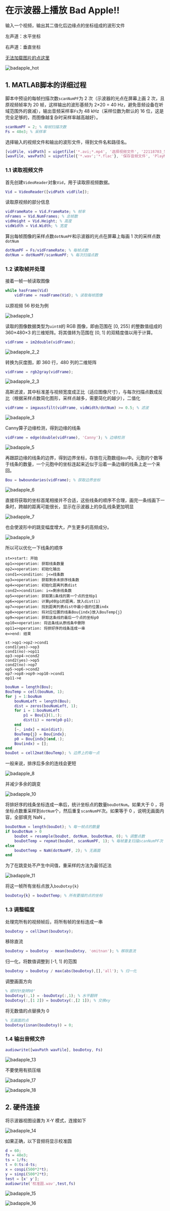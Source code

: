 # 在示波器上播放 Bad Apple!!

输入一个视频，输出其二值化后边缘点的坐标组成的波形文件

左声道：水平坐标

右声道：垂直坐标

[无法加载图片的点这里](https://blog.csdn.net/qq_23204557/article/details/105934126 "GitHub的raw.githubusercontent.com的DNS被污染，修改Hosts解决")

![badapple_hot](https://raw.githubusercontent.com/chdilo/pictures/master/img/badapple_hot.png)

## 1. MATLAB脚本的详细过程

脚本中预设的每帧扫描次数`scanNumPF`为 2 次（示波器的光点在屏幕上画 2 次，且原视频帧率为 20 帧，这样输出的波形基频为 2×20 = 40 Hz，避免音频设备在听域范围外的衰减），输出音频采样率`Fs`为 48 kHz（采样位数为默认的 16 位，这是完全足够的，而图像越复杂时采样率越高越好）。

```matlab
scanNumPF = 2; % 每帧扫描次数
Fs = 48e3; % 采样率
```

选择输入的视频文件和输出的波形文件，得到文件名和路径名。

```matlab
[vidFile, vidPath] = uigetfile('*.avi;*.mp4', '选择视频文件', '22118703_5_0.mp4');
[wavFile, wavPath] = uiputfile({'*.wav';'*.flac'}, '保存音频文件', 'PlayMe');
```

### 1.1 读取视频文件

首先创建`VideoReader`对象`Vid`，用于读取原视频数据。

```matlab
Vid = VideoReader([vidPath vidFile]);
```

读取原视频的部分信息

```matlab
vidFrameRate = Vid.FrameRate; % 帧率
nFrames = Vid.NumFrames; % 总帧数
vidHeight = Vid.Height; % 高度
vidWidth = Vid.Width; % 宽度
```

算出每帧图像的采样点数`dotNumPF`和示波器的光点在屏幕上每画 1 次的采样点数`dotNum`

```matlab
dotNumPF = Fs/vidFrameRate; % 每帧点数
dotNum = dotNumPF/scanNumPF; % 每次扫描点数
```

### 1.2 读取帧并处理

接着一帧一帧读取图像

```matlab
while hasFrame(Vid)
    vidFrame = readFrame(Vid); % 读取每帧图像
```

以原视频 56 秒处为例

![badapple_1](https://raw.githubusercontent.com/chdilo/pictures/master/img/badapple_1.png "56 秒处原视频帧")

读取的图像数据类型为`uint8`的 RGB 图像，即由范围在 [0, 255] 的整数值组成的 360×480×3 的三维矩阵。将其值转为范围在 [0, 1] 的双精度值以用于计算。

```matlab
vidFrame = im2double(vidFrame);
```

![badapple_2_2](https://raw.githubusercontent.com/chdilo/pictures/master/img/badapple_2_2.png "uint8 转 double")

转换为灰度图，即 360 行，480 列的二维矩阵

```matlab
vidFrame = rgb2gray(vidFrame);
```

![badapple_2_3](https://raw.githubusercontent.com/chdilo/pictures/master/img/badapple_2_3.png "转为灰度图")

高斯滤波，其中标准差与视频宽度成正比（适应图像尺寸），与每次扫描点数成反比（根据采样点数简化图形，采样点越多，需要简化的越少），二值化

```matlab
vidFrame = imgaussfilt(vidFrame, vidWidth/dotNum) >= 0.5; % 滤波
```

![badapple_3](https://raw.githubusercontent.com/chdilo/pictures/master/img/badapple_3.png "采样率为 48kHz 时的滤波结果")

Canny算子边缘检测，得到边缘的线条

```matlab
vidFrame = edge(double(vidFrame), 'Canny'); % 边缘检测
```

![badapple_5](https://raw.githubusercontent.com/chdilo/pictures/master/img/badapple_5.png "边缘检测的结果")

再跟踪边缘的线条的边界，得到边界坐标，存放在元胞数组`Bou`中。元胞的个数等于线条的数量，一个元胞中的坐标连起来近似于沿着一条边缘的线条上走一个来回。

```matlab
Bou = bwboundaries(vidFrame); % 获取边界坐标
```

![badapple_6](https://raw.githubusercontent.com/chdilo/pictures/master/img/badapple_6.png "图像中的线条")

直接将获取的坐标首尾相接并不合适，这些线条的顺序不合理，画完一条线画下一条时，跨越的距离可能很长，显示在示波器上的杂乱线条更加明显

![badapple_7](https://raw.githubusercontent.com/chdilo/pictures/master/img/badapple_7.svg "多余的线条")

也会使波形中的跳变幅度增大，产生更多的高频成分。

![badapple_9](https://raw.githubusercontent.com/chdilo/pictures/master/img/badapple_9.svg "多余的跳变")

所以可以优化一下线条的顺序

```flow
st=>start: 开始
op1=>operation: 获取线条数量
op2=>operation: 初始化输出
cond1=>condition: j<=线条数
op3=>operation: 获取剩余未排序线条数
op4=>operation: 初始化距离列表dist
cond2=>condition: i<=剩余线条数
op5=>operation: 获取第i条线的第一个点的坐标p1
op6=>operation: 计算p0到p1的距离，放入dist(i)
op7=>operation: 找到距离列表dist中最小值的位置indx
op8=>operation: 将对应位置的线条Bou{indx}放入BouTemp{j}
op9=>operation: 获取这条线的最后一个点的坐标p0
op10=>operation: 将这条线从原线条中删除
op11=>operation: 将排好序的线条连成一串
e=>end: 结束

st->op1->op2->cond1
cond1(yes)->op3
cond1(no)->op11
op3->op4->cond2
cond2(yes)->op5
cond2(no)->op7
op5->op6->cond2
op7->op8->op9->op10->cond1
op11->e
```

```matlab
bouNum = length(Bou);
BouTemp = cell(bouNum, 1);
for j = 1:bouNum
    bouNumLeft = length(Bou);
    dist = zeros(bouNumLeft, 1);
    for i = 1:bouNumLeft
        p1 = Bou{i}(1,:);
        dist(i) = norm(p0-p1);
    end
    [~, indx] = min(dist);
    BouTemp{j} = Bou{indx};
    p0 = Bou{indx}(end,:);
    Bou(indx) = [];
end
bouDot = cell2mat(BouTemp); % 边界上的每一点
```

一般来说，排序后多余的连线会更短

![badapple_8](https://raw.githubusercontent.com/chdilo/pictures/master/img/badapple_8.svg)

并减少多余的跳变

![badapple_10](https://raw.githubusercontent.com/chdilo/pictures/master/img/badapple_10.svg)

将排好序的线条坐标连成一串后，统计坐标点的数量`bouDotNum`。如果大于 0 ，将坐标点数重采样到`dotNum`个，然后重复`scanNumPF`次。如果等于 0 ，说明无画面内容，全部填充 NaN 。

```matlab
bouDotNum = length(bouDot); % 每一帧点的数量
if bouDotNum > 0
    bouDot = resample(bouDot, dotNum, bouDotNum, 0); % 调整点数
    bouDotTemp = repmat(bouDot, scanNumPF, 1); % 每帧重复扫描scanNumPF次
else
    bouDotTemp = NaN(dotNumPF, 2); % 无画面
end
```

为了在跳变处不产生中间值，重采样的方法为最邻近法

![badapple_11](https://raw.githubusercontent.com/chdilo/pictures/master/img/badapple_11.svg "重采样的方法")

将这一帧所有坐标点放入`bouDotxy{k}`

```matlab
bouDotxy{k} = bouDotTemp; % 所有要描的点的坐标
```

### 1.3 调整幅度

处理完所有的视频帧后，将所有帧的坐标连成一串

```matlab
bouDotxy = cell2mat(bouDotxy);
```

移除直流

```matlab
bouDotxy = bouDotxy - mean(bouDotxy, 'omitnan'); % 移除直流
```

归一化，将数值调整到 [-1, 1] 的范围

```matlab
bouDotxy = bouDotxy / max(abs(bouDotxy),[],'all'); % 归一化
```

调整画面方向

```matlab
% 顺时针旋转90°
bouDotxy(:,1) = -bouDotxy(:,1); % 水平翻转
bouDotxy(:,[1 2]) = bouDotxy(:,[2 1]); % 交换xy
```

将无数值的点替换为 0 

```matlab
% 无画面的点
bouDotxy(isnan(bouDotxy)) = 0;
```

### 1.4 输出音频文件

```matlab
audiowrite([wavPath wavFile], bouDotxy, Fs)
```

![badapple_13](https://raw.githubusercontent.com/chdilo/pictures/master/img/badapple_13.svg)

不要使用有损压缩

![badapple_17](https://raw.githubusercontent.com/chdilo/pictures/master/img/badapple_17.svg)

![badapple_18](https://raw.githubusercontent.com/chdilo/pictures/master/img/badapple_18.svg)

## 2. 硬件连接

将示波器视图设置为 X-Y 模式，连接如下

![badapple_14](https://raw.githubusercontent.com/chdilo/pictures/master/img/badapple_14.png "硬件连接")

如果正确，以下音频将显示校准圆

```matlab
d = 60;
fs = 48e3;
ts = 1/fs;
t = 0:ts:d-ts;
x = cospi(500*2*t);
y = sinpi(500*2*t);
test = [x' y'];
audiowrite('校准圆.wav',test,fs)
```

![badapple_15](https://raw.githubusercontent.com/chdilo/pictures/master/img/badapple_15.svg)

![badapple_16](https://raw.githubusercontent.com/chdilo/pictures/master/img/badapple_16.gif)